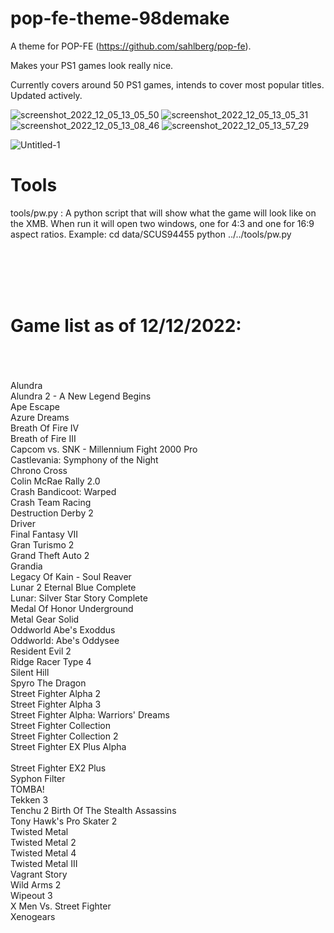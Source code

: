 # pop-fe-theme-98demake

A theme for POP-FE (https://github.com/sahlberg/pop-fe).

Makes your PS1 games look really nice.

Currently covers around 50 PS1 games, intends to cover most popular titles. Updated actively.

![screenshot_2022_12_05_13_05_50](https://user-images.githubusercontent.com/118309446/205892216-36003652-1292-48ec-bb14-327ff672f26f.jpg)
![screenshot_2022_12_05_13_05_31](https://user-images.githubusercontent.com/118309446/205892262-553210e2-cbbc-4bce-8a04-12a958c4ba25.jpg)
![screenshot_2022_12_05_13_08_46](https://user-images.githubusercontent.com/118309446/205892339-cb18b989-73b8-4764-b471-eedb6068633a.jpg)
![screenshot_2022_12_05_13_57_29](https://user-images.githubusercontent.com/118309446/205892467-37cba54e-594b-4f3f-90d5-c3a4ecb32f5f.jpg)


![Untitled-1](https://user-images.githubusercontent.com/118309446/205892397-75c5d039-12e3-4eac-9238-4de8c6290c5e.jpg)

Tools
=====
tools/pw.py : A python script that will show what the game will look like
              on the XMB. When run it will open two windows, one for 4:3 and
	      one for 16:9 aspect ratios.
	      Example: cd data/SCUS94455
	               python ../../tools/pw.py



<br>
<br>
<br>
<br>

<b><h1>Game list as of 12/12/2022:</h1></b>
<br>
<br>
<br>
Alundra <br>
Alundra 2 - A New Legend Begins  <br>
Ape Escape  <br>
Azure Dreams <br>
Breath Of Fire IV <br>
Breath of Fire III <br>
Capcom vs. SNK - Millennium Fight 2000 Pro <br>
Castlevania: Symphony of the Night <br>
Chrono Cross <br>
Colin McRae Rally 2.0 <br>
Crash Bandicoot: Warped <br>
Crash Team Racing <br>
Destruction Derby 2 <br>
Driver <br>
Final Fantasy VII <br>
Gran Turismo 2 <br>
Grand Theft Auto 2 <br>
Grandia <br>
Legacy Of Kain - Soul Reaver <br>
Lunar 2 Eternal Blue Complete <br>
Lunar: Silver Star Story Complete <br>
Medal Of Honor Underground <br>
Metal Gear Solid <br>
Oddworld Abe's Exoddus <br>
Oddworld: Abe's Oddysee <br>
Resident Evil 2 <br>
Ridge Racer Type 4 <br>
Silent Hill <br>
Spyro The Dragon <br>
Street Fighter Alpha 2 <br>
Street Fighter Alpha 3 <br>
Street Fighter Alpha: Warriors' Dreams <br>
Street Fighter Collection <br>
Street Fighter Collection 2 <br>
Street Fighter EX Plus Alpha <br> <br>
Street Fighter EX2 Plus <br>
Syphon Filter <br>
TOMBA! <br>
Tekken 3 <br>
Tenchu 2 Birth Of The Stealth Assassins <br>
Tony Hawk's Pro Skater 2 <br>
Twisted Metal <br>
Twisted Metal 2 <br>
Twisted Metal 4 <br>
Twisted Metal III <br>
Vagrant Story <br>
Wild Arms 2 <br>
Wipeout 3 <br>
X Men Vs. Street Fighter <br>
Xenogears <br>

